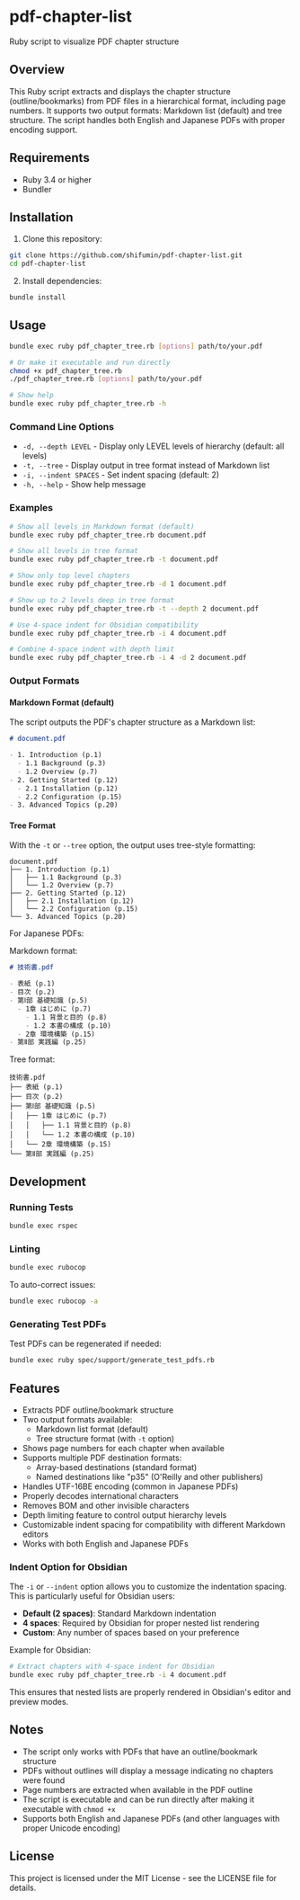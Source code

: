 # pdf-chapter-list

Ruby script to visualize PDF chapter structure

## Overview

This Ruby script extracts and displays the chapter structure (outline/bookmarks) from PDF files in a hierarchical format, including page numbers. It supports two output formats: Markdown list (default) and tree structure. The script handles both English and Japanese PDFs with proper encoding support.

## Requirements

- Ruby 3.4 or higher
- Bundler

## Installation

1. Clone this repository:
```bash
git clone https://github.com/shifumin/pdf-chapter-list.git
cd pdf-chapter-list
```

2. Install dependencies:
```bash
bundle install
```

## Usage

```bash
bundle exec ruby pdf_chapter_tree.rb [options] path/to/your.pdf

# Or make it executable and run directly
chmod +x pdf_chapter_tree.rb
./pdf_chapter_tree.rb [options] path/to/your.pdf

# Show help
bundle exec ruby pdf_chapter_tree.rb -h
```

### Command Line Options

- `-d, --depth LEVEL` - Display only LEVEL levels of hierarchy (default: all levels)
- `-t, --tree` - Display output in tree format instead of Markdown list
- `-i, --indent SPACES` - Set indent spacing (default: 2)
- `-h, --help` - Show help message

### Examples

```bash
# Show all levels in Markdown format (default)
bundle exec ruby pdf_chapter_tree.rb document.pdf

# Show all levels in tree format
bundle exec ruby pdf_chapter_tree.rb -t document.pdf

# Show only top level chapters
bundle exec ruby pdf_chapter_tree.rb -d 1 document.pdf

# Show up to 2 levels deep in tree format
bundle exec ruby pdf_chapter_tree.rb -t --depth 2 document.pdf

# Use 4-space indent for Obsidian compatibility
bundle exec ruby pdf_chapter_tree.rb -i 4 document.pdf

# Combine 4-space indent with depth limit
bundle exec ruby pdf_chapter_tree.rb -i 4 -d 2 document.pdf
```

### Output Formats

#### Markdown Format (default)

The script outputs the PDF's chapter structure as a Markdown list:

```markdown
# document.pdf

- 1. Introduction (p.1)
  - 1.1 Background (p.3)
  - 1.2 Overview (p.7)
- 2. Getting Started (p.12)
  - 2.1 Installation (p.12)
  - 2.2 Configuration (p.15)
- 3. Advanced Topics (p.20)
```

#### Tree Format

With the `-t` or `--tree` option, the output uses tree-style formatting:

```
document.pdf
├── 1. Introduction (p.1)
│   ├── 1.1 Background (p.3)
│   └── 1.2 Overview (p.7)
├── 2. Getting Started (p.12)
│   ├── 2.1 Installation (p.12)
│   └── 2.2 Configuration (p.15)
└── 3. Advanced Topics (p.20)
```

For Japanese PDFs:

Markdown format:
```markdown
# 技術書.pdf

- 表紙 (p.1)
- 目次 (p.2)
- 第Ⅰ部 基礎知識 (p.5)
  - 1章 はじめに (p.7)
    - 1.1 背景と目的 (p.8)
    - 1.2 本書の構成 (p.10)
  - 2章 環境構築 (p.15)
- 第Ⅱ部 実践編 (p.25)
```

Tree format:
```
技術書.pdf
├── 表紙 (p.1)
├── 目次 (p.2)
├── 第Ⅰ部 基礎知識 (p.5)
│   ├── 1章 はじめに (p.7)
│   │   ├── 1.1 背景と目的 (p.8)
│   │   └── 1.2 本書の構成 (p.10)
│   └── 2章 環境構築 (p.15)
└── 第Ⅱ部 実践編 (p.25)
```

## Development

### Running Tests

```bash
bundle exec rspec
```

### Linting

```bash
bundle exec rubocop
```

To auto-correct issues:
```bash
bundle exec rubocop -a
```

### Generating Test PDFs

Test PDFs can be regenerated if needed:
```bash
bundle exec ruby spec/support/generate_test_pdfs.rb
```

## Features

- Extracts PDF outline/bookmark structure
- Two output formats available:
  - Markdown list format (default)
  - Tree structure format (with `-t` option)
- Shows page numbers for each chapter when available
- Supports multiple PDF destination formats:
  - Array-based destinations (standard format)
  - Named destinations like "p35" (O'Reilly and other publishers)
- Handles UTF-16BE encoding (common in Japanese PDFs)
- Properly decodes international characters
- Removes BOM and other invisible characters
- Depth limiting feature to control output hierarchy levels
- Customizable indent spacing for compatibility with different Markdown editors
- Works with both English and Japanese PDFs

### Indent Option for Obsidian

The `-i` or `--indent` option allows you to customize the indentation spacing. This is particularly useful for Obsidian users:

- **Default (2 spaces)**: Standard Markdown indentation
- **4 spaces**: Required by Obsidian for proper nested list rendering
- **Custom**: Any number of spaces based on your preference

Example for Obsidian:
```bash
# Extract chapters with 4-space indent for Obsidian
bundle exec ruby pdf_chapter_tree.rb -i 4 document.pdf
```

This ensures that nested lists are properly rendered in Obsidian's editor and preview modes.

## Notes

- The script only works with PDFs that have an outline/bookmark structure
- PDFs without outlines will display a message indicating no chapters were found
- Page numbers are extracted when available in the PDF outline
- The script is executable and can be run directly after making it executable with `chmod +x`
- Supports both English and Japanese PDFs (and other languages with proper Unicode encoding)

## License

This project is licensed under the MIT License - see the LICENSE file for details.
